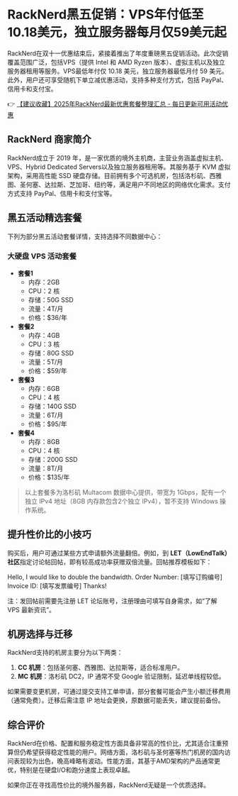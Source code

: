 # RackNerd黑五促销：VPS年付低至10.18美元，独立服务器每月仅59美元起

RackNerd在双十一优惠结束后，紧接着推出了年度重磅黑五促销活动。此次促销覆盖范围广泛，包括VPS（提供 Intel 和 AMD Ryzen 版本）、虚拟主机以及独立服务器租用等服务。VPS最低年付仅 10.18 美元，独立服务器最低月付 59 美元。此外，用户还可享受随机下单立减优惠活动，支持多种支付方式，包括 PayPal、信用卡和支付宝。

👉 [【建议收藏】2025年RackNerd最新优惠套餐整理汇总 - 每日更新可用活动优惠](https://bit.ly/Rack_Nerd)

## RackNerd 商家简介

RackNerd成立于 2019 年，是一家优质的境外主机商，主营业务涵盖虚拟主机、VPS、Hybrid Dedicated Servers以及独立服务器租用等。其服务基于 KVM 虚拟架构，采用高性能 SSD 硬盘存储。目前拥有多个可选机房，包括洛杉矶、西雅图、圣何塞、达拉斯、芝加哥、纽约等，满足用户不同地区的网络优化需求。支付方式支持 PayPal、信用卡和支付宝等。

## 黑五活动精选套餐

下列为部分黑五活动套餐详情，支持选择不同数据中心：

### 大硬盘 VPS 活动套餐
- **套餐1**
  - 内存：2GB
  - CPU：2 核
  - 存储：50G SSD
  - 流量：4T/月
  - 价格：$36/年
- **套餐2**
  - 内存：4GB
  - CPU：3 核
  - 存储：80G SSD
  - 流量：5T/月
  - 价格：$59/年
- **套餐3**
  - 内存：6GB
  - CPU：4 核
  - 存储：140G SSD
  - 流量：6T/月
  - 价格：$95/年
- **套餐4**
  - 内存：8GB
  - CPU：4 核
  - 存储：200G SSD
  - 流量：8T/月
  - 价格：$135/年

> 以上套餐多为洛杉矶 Multacom 数据中心提供，带宽为 1Gbps，配有一个独立 IPv4 地址（8GB 内存款包含2个独立 IPv4），暂不支持 Windows 操作系统。

## 提升性价比的小技巧

购买后，用户可通过某些方式申请额外流量翻倍。例如，到 **LET（LowEndTalk）社区**指定讨论帖回帖，即有较高成功率获赠双倍流量。回帖推荐模板如下：


Hello, I would like to double the bandwidth.
Order Number: [填写订购编号]
Invoice ID: [填写发票编号]
Thanks!


注：发回帖前需要先注册 LET 论坛账号，注册理由可填写自身需求，如“了解 VPS 最新资讯”。

## 机房选择与迁移

RackNerd支持的机房主要分为以下两类：
1. **CC 机房**：包括圣何塞、西雅图、达拉斯等，适合标准用户。
2. **MC 机房**：洛杉矶 DC2，IP 通常不受 Google 验证限制，延迟单线程较低。

如果需要变更机房，可通过提交支持工单申请，部分套餐可能会产生小额迁移费用（通常免费）。迁移后需注意 IP 地址会更换，原数据可能丢失，建议提前备份。

## 综合评价

RackNerd在价格、配置和服务稳定性方面具备非常高的性价比，尤其适合注重预算但仍希望获得稳定性能的用户。网络方面，洛杉矶与圣何塞等热门机房的国内访问表现较为出色，晚高峰略有波动。性能方面，其基于AMD架构的产品通常更优，特别是在硬盘I/O和跑分速度上表现卓越。

如果你正在寻找高性价比的境外服务器，RackNerd无疑是一个优质选择。